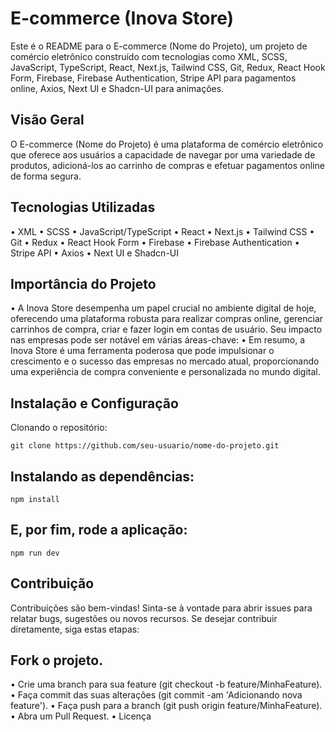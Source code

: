 # E-commerce (Inova Store)

Este é o README para o E-commerce (Nome do Projeto), um projeto de comércio eletrônico construído com tecnologias como XML, SCSS, JavaScript, TypeScript, React, Next.js, Tailwind CSS, Git, Redux, React Hook Form, Firebase, Firebase Authentication, Stripe API para pagamentos online, Axios, Next UI e Shadcn-UI para animações.

## Visão Geral
O E-commerce (Nome do Projeto) é uma plataforma de comércio eletrônico que oferece aos usuários a capacidade de navegar por uma variedade de produtos, adicioná-los ao carrinho de compras e efetuar pagamentos online de forma segura.

## Tecnologias Utilizadas
• XML
• SCSS
• JavaScript/TypeScript
• React
• Next.js
• Tailwind CSS
• Git
• Redux
• React Hook Form
• Firebase
• Firebase Authentication
• Stripe API
• Axios
• Next UI e Shadcn-UI

## Importância do Projeto
• A Inova Store desempenha um papel crucial no ambiente digital de hoje, oferecendo uma plataforma robusta para realizar compras online, gerenciar carrinhos de compra, criar e fazer login em contas de usuário. Seu impacto nas empresas pode ser notável em várias áreas-chave:
• Em resumo, a Inova Store é uma ferramenta poderosa que pode impulsionar o crescimento e o sucesso das empresas no mercado atual, proporcionando uma experiência de compra conveniente e personalizada no mundo digital.

## Instalação e Configuração

Clonando o repositório:

`git clone https://github.com/seu-usuario/nome-do-projeto.git`

## Instalando as dependências:

`npm install`

## E, por fim, rode a aplicação:

`npm run dev`

## Contribuição
Contribuições são bem-vindas! Sinta-se à vontade para abrir issues para relatar bugs, sugestões ou novos recursos. Se desejar contribuir diretamente, siga estas etapas:

## Fork o projeto.
• Crie uma branch para sua feature (git checkout -b feature/MinhaFeature).
• Faça commit das suas alterações (git commit -am 'Adicionando nova feature').
• Faça push para a branch (git push origin feature/MinhaFeature).
• Abra um Pull Request.
• Licença
